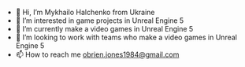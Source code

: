 - 👋 Hi, I’m Mykhailo Halchenko from Ukraine
- 👀 I’m interested in game projects in Unreal Engine 5
- 🌱 I’m currently make a video games in Unreal Engine 5
- 💞️ I’m looking to work with teams who make a video games in Unreal Engine 5
- 📫 How to reach me obrien.jones1984@gmail.com
